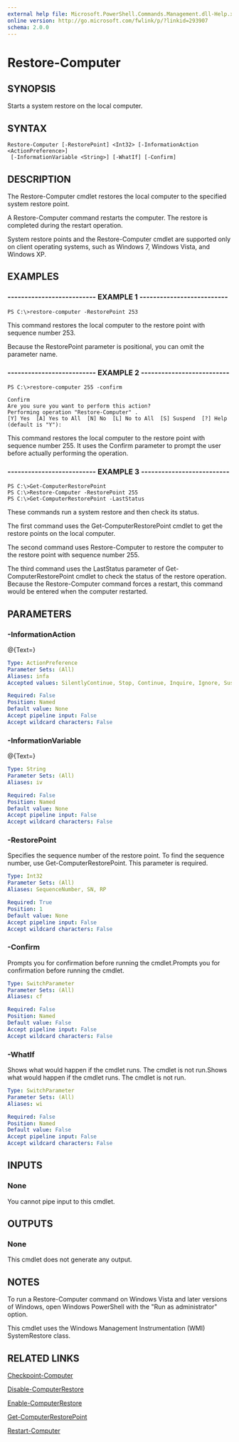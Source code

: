 ```yaml
---
external help file: Microsoft.PowerShell.Commands.Management.dll-Help.xml
online version: http://go.microsoft.com/fwlink/p/?linkid=293907
schema: 2.0.0
---
```


# Restore-Computer
## SYNOPSIS
Starts a system restore on the local computer.

## SYNTAX

```
Restore-Computer [-RestorePoint] <Int32> [-InformationAction <ActionPreference>]
 [-InformationVariable <String>] [-WhatIf] [-Confirm]
```

## DESCRIPTION
The Restore-Computer cmdlet restores the local computer to the specified system restore point.

A Restore-Computer command restarts the computer.
The restore is completed during the restart operation.

System restore points and the Restore-Computer cmdlet are supported only on client operating systems, such as Windows 7, Windows Vista, and Windows XP.

## EXAMPLES

### -------------------------- EXAMPLE 1 --------------------------
```
PS C:\>restore-computer -RestorePoint 253
```

This command restores the local computer to the restore point with sequence number 253.

Because the RestorePoint parameter is positional, you can omit the parameter name.

### -------------------------- EXAMPLE 2 --------------------------
```
PS C:\>restore-computer 255 -confirm

Confirm
Are you sure you want to perform this action?
Performing operation "Restore-Computer" .
[Y] Yes  [A] Yes to All  [N] No  [L] No to All  [S] Suspend  [?] Help (default is "Y"):
```

This command restores the local computer to the restore point with sequence number 255.
It uses the Confirm parameter to prompt the user before actually performing the operation.

### -------------------------- EXAMPLE 3 --------------------------
```
PS C:\>Get-ComputerRestorePoint
PS C:\>Restore-Computer -RestorePoint 255
PS C:\>Get-ComputerRestorePoint -LastStatus
```

These commands run a system restore and then check its status.

The first command uses the Get-ComputerRestorePoint cmdlet to get the restore points on the local computer.

The second command uses Restore-Computer to restore the computer to the restore point with sequence number 255.

The third command uses the LastStatus parameter of Get-ComputerRestorePoint cmdlet to check the status of the restore operation.
Because the Restore-Computer command forces a restart, this command would be entered when the computer restarted.

## PARAMETERS

### -InformationAction
@{Text=}

```yaml
Type: ActionPreference
Parameter Sets: (All)
Aliases: infa
Accepted values: SilentlyContinue, Stop, Continue, Inquire, Ignore, Suspend

Required: False
Position: Named
Default value: None
Accept pipeline input: False
Accept wildcard characters: False
```

### -InformationVariable
@{Text=}

```yaml
Type: String
Parameter Sets: (All)
Aliases: iv

Required: False
Position: Named
Default value: None
Accept pipeline input: False
Accept wildcard characters: False
```

### -RestorePoint
Specifies the sequence number of the restore point. 
To find the sequence number, use Get-ComputerRestorePoint.
This parameter is required.

```yaml
Type: Int32
Parameter Sets: (All)
Aliases: SequenceNumber, SN, RP

Required: True
Position: 1
Default value: None
Accept pipeline input: False
Accept wildcard characters: False
```

### -Confirm
Prompts you for confirmation before running the cmdlet.Prompts you for confirmation before running the cmdlet.

```yaml
Type: SwitchParameter
Parameter Sets: (All)
Aliases: cf

Required: False
Position: Named
Default value: False
Accept pipeline input: False
Accept wildcard characters: False
```

### -WhatIf
Shows what would happen if the cmdlet runs.
The cmdlet is not run.Shows what would happen if the cmdlet runs.
The cmdlet is not run.

```yaml
Type: SwitchParameter
Parameter Sets: (All)
Aliases: wi

Required: False
Position: Named
Default value: False
Accept pipeline input: False
Accept wildcard characters: False
```

## INPUTS

### None
You cannot pipe input to this cmdlet.

## OUTPUTS

### None
This cmdlet does not generate any output.

## NOTES
To run a Restore-Computer command on Windows Vista and later versions of Windows, open Windows PowerShell with the "Run as administrator" option.

This cmdlet uses the Windows Management Instrumentation (WMI) SystemRestore class.

## RELATED LINKS

[Checkpoint-Computer]()

[Disable-ComputerRestore]()

[Enable-ComputerRestore]()

[Get-ComputerRestorePoint]()

[Restart-Computer]()

